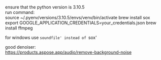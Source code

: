 ensure that the python version is 3.10.5  
run command:  
source ~/.pyenv/versions/3.10.5/envs/venv/bin/activate
brew install sox  
export GOOGLE_APPLICATION_CREDENTIALS=your_credentials.json
brew install ffmpeg

for windows use `soundfile' instead of `sox'

good denoiser:  
https://products.aspose.app/audio/remove-background-noise